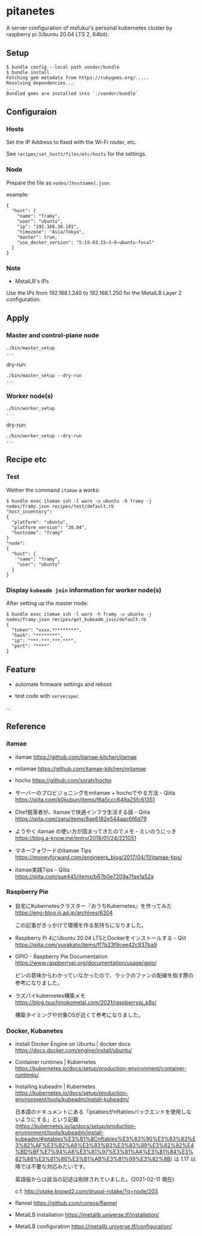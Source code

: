# pitanetes

A server configuration of msfukui's personal kubernetes cluster by raspberry pi (Ubuntu 20.04 LTS 2, 64bit).

## Setup

```
$ bundle config --local path vendor/bundle
$ bundle install
Fetching gem metadata from https://rubygems.org/.....
Resolving dependencies...
...
Bundled gems are installed into `./vendor/bundle`
```

## Configuraion

### Hosts

Set the IP Address to fixed with the Wi-Fi router, etc.

See `recipes/set_hosts/files/etc/hosts` for the settings.

### Node

Prepare the file as `nodes/[hostname].json`.

example:

```
{
  "host": {
    "name": "framy",
    "user": "ubuntu",
    "ip": "192.168.10.191",
    "timezone": "Asia/Tokyo",
    "master": true,
    "use_docker_version": "5:19.03.15~3-0~ubuntu-focal"
  }
}
```

### Note

* MetalLB's IPs

Use the IPs from 192.168.1.240 to 192.168.1.250 for the MetalLB Layer 2 configuration.

## Apply

### Master and control-plane node

```
./bin/master_setup
...
```

dry-run:

```
./bin/master_setup --dry-run
...
```

### Worker node(s)

```
./bin/worker_setup
...
```

dry-run:

```
./bin/worker_setup --dry-run
...
```

## Recipe etc

### Test

Wether the command `itamae` a works:

```
$ bundle exec itamae ssh -l warn -u ubuntu -h framy -j nodes/framy.json recipes/test/default.rb
"host_inventory":
{
  "platform": "ubuntu",
  "platform_version": "20.04",
  "hostname": "framy"
}
"node":
{
  "host": {
    "name": "framy",
    "user": "ubuntu"
  }
}
```

### Display `kubeadm join` information for worker node(s)

After setting up the master node:

```
$ bundle exec itamae ssh -l warn -h framy -u ubuntu -j nodes/framy.json recipes/get_kubeadm_join/default.rb 
{
  "token": "xxxx.*********",
  "hash": "********",
  "ip": "***.***.***.***",
  "port": "****"
}
```

## Feature

* automate firmware settings and reboot

* test code with `serverspec`

...

## Reference

### itamae

* itamae https://github.com/itamae-kitchen/itamae

* mitamae https://github.com/itamae-kitchen/mitamae

* hocho https://github.com/sorah/hocho

* サーバーのプロビジョニングをmitamae + hochoでやる方法 - Qiita https://qiita.com/k0kubun/items/f6a5ccc649a25fc61351

* Chef脱落者が、Itamaeで快適インフラ生活する話 - Qiita https://qiita.com/zaru/items/8ae6182e544aac6f6d79

* ようやく itamae の使い方が固まってきたのでメモ - えいのうにっき https://blog.a-know.me/entry/2018/01/24/221051

* マネーフォワードのItamae Tips https://moneyforward.com/engineers_blog/2017/04/11/itamae-tips/

* itamae実践Tips - Qiita https://qiita.com/sue445/items/b67b0e7209a7fae1a52a

### Raspberry Pie

* 自宅にKubernetesクラスター『おうちKubernetes』を作ってみた https://eng-blog.iij.ad.jp/archives/6304

    この記事がきっかけで環境を作る気持ちになりました。

* Raspberry Pi 4にUbuntu 20.04 LTSとDockerをインストールする - Qiit https://qiita.com/yuyakato/items/ff7b23f9cee42c937ba9

* GPIO - Raspberry Pie Documentation https://www.raspberrypi.org/documentation/usage/gpio/

    ピンの意味からわかっていなかったので、ラックのファンの配線を指す際の参考になりました。

* ラズパイkubernetes構築メモ https://blog.tsuchinokometal.com/2021/raspberrypi_k8s/

    構築タイミングや対象OSが近くて参考になりました。

### Docker, Kubanetes

* Install Docker Engine on Ubuntu | docker docs https://docs.docker.com/engine/install/ubuntu/

* Container runtimes | Kubernetes https://kubernetes.io/docs/setup/production-environment/container-runtimes/

* Installing kubeadm | Kubernetes https://kubernetes.io/docs/setup/production-environment/tools/kubeadm/install-kubeadm/

    日本語のドキュメントにある「iptablesがnftablesバックエンドを使用しないようにする」という記載 (https://kubernetes.io/ja/docs/setup/production-environment/tools/kubeadm/install-kubeadm/#iptables%E3%81%8Cnftables%E3%83%90%E3%83%83%E3%82%AF%E3%82%A8%E3%83%B3%E3%83%89%E3%82%92%E4%BD%BF%E7%94%A8%E3%81%97%E3%81%AA%E3%81%84%E3%82%88%E3%81%86%E3%81%AB%E3%81%99%E3%82%8B) は 1.17 以降では不要な対応みたいです。

    英語版からは該当の記述は削除されていました。(2021-02-11 現在)

    c.f. http://otake.knowd2.com/drupal-rotake/?q=node/203

* flannel https://github.com/coreos/flannel

* MetalLB installation https://metallb.universe.tf/installation/

* MetalLB configuration https://metallb.universe.tf/configuration/
